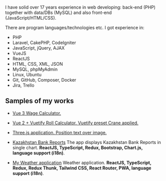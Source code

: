 I have solid over 17 years experience in web developing: back-end (PHP) together with data/DBs (MySQL) and also front-end (JavaScript/HTML/CSS).

There are program languages/technologies etc. I got experience in:

- PHP
- Laravel, CakePHP, CodeIgniter
- JavaScript, jQuery, AJAX
- VueJS
- ReactJS
- HTML, CSS, XML, JSON
- MySQL, phpMyAdmin
- Linux, Ubuntu
- Git, GitHub, Composer, Docker
- Jira, Trello


## Samples of my works

- [Vue 3 Wage Calculator.](https://michaelpluz.github.io/wage-calculator/)

- [Vue 2 + Vuetify Roll Calculator. Vuetify preset Crane applied.](https://michaelpluz.github.io/roll-calculator/
)

- [Three.js application. Position text over image.](/PutTextOverImage3D/)

- [Kazakhstan Bank Reports]() The app displays Kazakhstan Bank Reports in single chart.
 **ReactJS, TypeScript, Redux, Bootstrap, Chart.js, language support (i18n)**. 

- [My Weather application](https://michaelpluz.github.io/weather-app/) Weather application.
 **ReactJS, TypeScript, Redux, Redux Thunk,  Tailwind CSS, React Router, PWA, language support (i18n)**. 